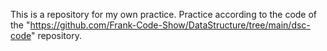This is a repository for my own practice.
Practice according to the code of the "https://github.com/Frank-Code-Show/DataStructure/tree/main/dsc-code" repository.
